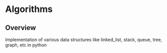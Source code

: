 # Algorithms

## Overview
Implementation of various data structures like linked_list, stack, queue, tree, graph, etc in python
